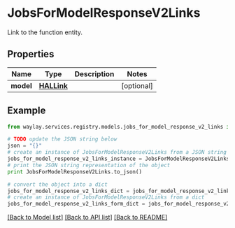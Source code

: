 # JobsForModelResponseV2Links

Link to the function entity.

## Properties

Name | Type | Description | Notes
------------ | ------------- | ------------- | -------------
**model** | [**HALLink**](HALLink.md) |  | [optional] 

## Example

```python
from waylay.services.registry.models.jobs_for_model_response_v2_links import JobsForModelResponseV2Links

# TODO update the JSON string below
json = "{}"
# create an instance of JobsForModelResponseV2Links from a JSON string
jobs_for_model_response_v2_links_instance = JobsForModelResponseV2Links.from_json(json)
# print the JSON string representation of the object
print JobsForModelResponseV2Links.to_json()

# convert the object into a dict
jobs_for_model_response_v2_links_dict = jobs_for_model_response_v2_links_instance.to_dict()
# create an instance of JobsForModelResponseV2Links from a dict
jobs_for_model_response_v2_links_form_dict = jobs_for_model_response_v2_links.from_dict(jobs_for_model_response_v2_links_dict)
```
[[Back to Model list]](../README.md#documentation-for-models) [[Back to API list]](../README.md#documentation-for-api-endpoints) [[Back to README]](../README.md)


